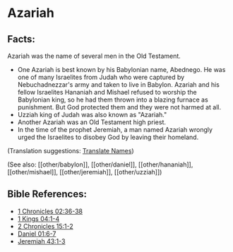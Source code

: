 # Azariah #

## Facts: ##

Azariah was the name of several men in the Old Testament.

* One Azariah is best known by his Babylonian name, Abednego. He was one of many Israelites from Judah who were captured by Nebuchadnezzar's army and taken to live in Babylon. Azariah and his fellow Israelites Hananiah and Mishael  refused to worship the Babylonian king, so he had them thrown into a blazing furnace as punishment. But God protected them and they were not harmed at all.
* Uzziah king of Judah was also known as "Azariah."
* Another Azariah was an Old Testament high priest.
* In the time of the prophet Jeremiah, a man named Azariah wrongly urged the Israelites to disobey God by leaving their homeland.

(Translation suggestions: [Translate Names](en/ta-vol1/translate/man/translate-names))

(See also: [[other/babylon]], [[other/daniel]], [[other/hananiah]], [[other/mishael]], [[other/jeremiah]], [[other/uzziah]])

## Bible References: ##

* [1 Chronicles 02:36-38](en/tn/1ch/help/02/36)
* [1 Kings 04:1-4](en/tn/1ki/help/04/01)
* [2 Chronicles 15:1-2](en/tn/2ch/help/15/01)
* [Daniel 01:6-7](en/tn/dan/help/01/06)
* [Jeremiah 43:1-3](en/tn/jer/help/43/01)